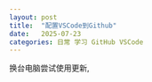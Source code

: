```yaml
---
layout: post
title:  "配置VSCode到Github"
date:   2025-07-23
categories: 日常 学习 GitHub VSCode
---
```


换台电脑尝试使用更新,
